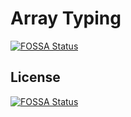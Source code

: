 # Array Typing
[![FOSSA Status](https://app.fossa.com/api/projects/git%2Bgithub.com%2Fliblaf%2Farray-typing.svg?type=shield)](https://app.fossa.com/projects/git%2Bgithub.com%2Fliblaf%2Farray-typing?ref=badge_shield)



## License
[![FOSSA Status](https://app.fossa.com/api/projects/git%2Bgithub.com%2Fliblaf%2Farray-typing.svg?type=large)](https://app.fossa.com/projects/git%2Bgithub.com%2Fliblaf%2Farray-typing?ref=badge_large)